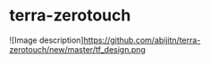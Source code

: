 # terra-zerotouch
![Image description]https://github.com/abijitn/terra-zerotouch/new/master/tf_design.png
